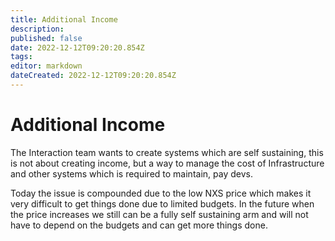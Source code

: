 ```yaml
---
title: Additional Income
description: 
published: false
date: 2022-12-12T09:20:20.854Z
tags: 
editor: markdown
dateCreated: 2022-12-12T09:20:20.854Z
---
```


# Additional Income
The Interaction team wants to create systems which are self sustaining, this is not about creating income, but a way to manage the cost of Infrastructure and other systems which is required to maintain, pay devs.

Today the issue is compounded due to the low NXS price which makes it very difficult to get things done due to limited budgets. In the future when the price increases we still can be a fully self sustaining arm and will not have to depend on the budgets and can get more things done.


 